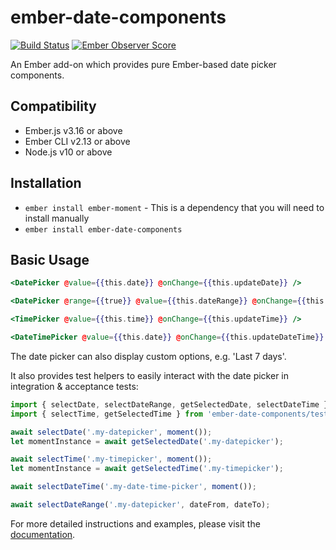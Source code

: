 # ember-date-components

[![Build Status](https://travis-ci.org/mydea/ember-date-components.svg?branch=master)](https://travis-ci.org/mydea/ember-date-components)
[![Ember Observer Score](https://emberobserver.com/badges/ember-date-components.svg)](https://emberobserver.com/addons/ember-date-components)

An Ember add-on which provides pure Ember-based date picker components.

## Compatibility

* Ember.js v3.16 or above
* Ember CLI v2.13 or above
* Node.js v10 or above

## Installation

* `ember install ember-moment` - This is a dependency that you will need to install manually
* `ember install ember-date-components`

## Basic Usage

```hbs
<DatePicker @value={{this.date}} @onChange={{this.updateDate}} />
```

```hbs
<DatePicker @range={{true}} @value={{this.dateRange}} @onChange={{this.updateDateRange}} />
```

```hbs
<TimePicker @value={{this.time}} @onChange={{this.updateTime}} />
```

```hbs
<DateTimePicker @value={{this.date}} @onChange={{this.updateDateTime}} />
```

The date picker can also display custom options, e.g. 'Last 7 days'.

It also provides test helpers to easily interact with the date picker in integration & acceptance tests:

```js
import { selectDate, selectDateRange, getSelectedDate, selectDateTime } from 'ember-date-components/test-support/helpers/date-picker';
import { selectTime, getSelectedTime } from 'ember-date-components/test-support/helpers/time-picker';

await selectDate('.my-datepicker', moment());
let momentInstance = await getSelectedDate('.my-datepicker');

await selectTime('.my-timepicker', moment());
let momentInstance = await getSelectedTime('.my-timepicker');

await selectDateTime('.my-date-time-picker', moment());

await selectDateRange('.my-datepicker', dateFrom, dateTo);
```

For more detailed instructions and examples,
please visit the [documentation](http://mydea.github.io/ember-date-components/).
